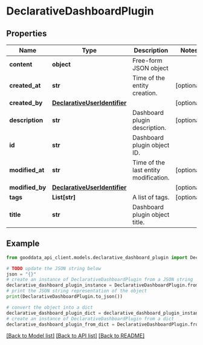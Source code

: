 # DeclarativeDashboardPlugin


## Properties

Name | Type | Description | Notes
------------ | ------------- | ------------- | -------------
**content** | **object** | Free-form JSON object | 
**created_at** | **str** | Time of the entity creation. | [optional] 
**created_by** | [**DeclarativeUserIdentifier**](DeclarativeUserIdentifier.md) |  | [optional] 
**description** | **str** | Dashboard plugin description. | [optional] 
**id** | **str** | Dashboard plugin object ID. | 
**modified_at** | **str** | Time of the last entity modification. | [optional] 
**modified_by** | [**DeclarativeUserIdentifier**](DeclarativeUserIdentifier.md) |  | [optional] 
**tags** | **List[str]** | A list of tags. | [optional] 
**title** | **str** | Dashboard plugin object title. | 

## Example

```python
from gooddata_api_client.models.declarative_dashboard_plugin import DeclarativeDashboardPlugin

# TODO update the JSON string below
json = "{}"
# create an instance of DeclarativeDashboardPlugin from a JSON string
declarative_dashboard_plugin_instance = DeclarativeDashboardPlugin.from_json(json)
# print the JSON string representation of the object
print(DeclarativeDashboardPlugin.to_json())

# convert the object into a dict
declarative_dashboard_plugin_dict = declarative_dashboard_plugin_instance.to_dict()
# create an instance of DeclarativeDashboardPlugin from a dict
declarative_dashboard_plugin_from_dict = DeclarativeDashboardPlugin.from_dict(declarative_dashboard_plugin_dict)
```
[[Back to Model list]](../README.md#documentation-for-models) [[Back to API list]](../README.md#documentation-for-api-endpoints) [[Back to README]](../README.md)


